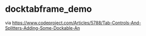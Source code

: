 # docktabframe_demo
via https://www.codeproject.com/Articles/5788/Tab-Controls-And-Splitters-Adding-Some-Dockable-An
